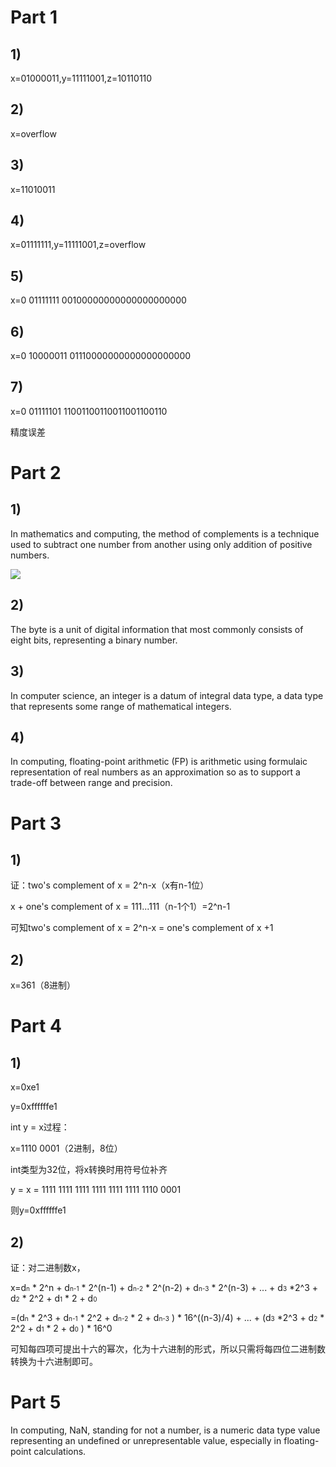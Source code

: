 # Part 1
## 1)
x=01000011,y=11111001,z=10110110
## 2)
x=overflow
## 3)
x=11010011
## 4)
x=01111111,y=11111001,z=overflow
## 5)
x=0 01111111 00100000000000000000000
## 6)
x=0 10000011 01110000000000000000000
## 7)
x=0 01111101 11001100110011001100110

精度误差
# Part 2
## 1)
In mathematics and computing, the method of complements is a technique used to subtract one number from another using only addition of positive numbers.

![](https://upload.wikimedia.org/wikipedia/commons/2/26/Complement_numbering_gnangarra.JPG)
## 2)
The byte is a unit of digital information that most commonly consists of eight bits, representing a binary number.
## 3)
In computer science, an integer is a datum of integral data type, a data type that represents some range of mathematical integers.
## 4)
In computing, floating-point arithmetic (FP) is arithmetic using formulaic representation of real numbers as an approximation so as to support a trade-off between range and precision.
# Part 3
## 1)
证：two's complement of x = 2^n-x（x有n-1位）

x + one's complement of x = 111...111（n-1个1）=2^n-1

可知two's complement of x = 2^n-x = one's complement of x +1
## 2)
x=361（8进制）
# Part 4
## 1)
x=0xe1

y=0xffffffe1

int y = x过程：

x=1110 0001（2进制，8位）

int类型为32位，将x转换时用符号位补齐

y = x = 1111 1111 1111 1111 1111 1111 1110 0001

则y=0xffffffe1
## 2)
证：对二进制数x，

x=d<font size="1">n</font> * 2^n + d<font size="1">n-1</font> * 2^(n-1) + d<font size="1">n-2</font> * 2^(n-2) + d<font size="1">n-3</font> * 2^(n-3) + ... + d<font size="1">3</font> *2^3 + d<font size="1">2</font> * 2^2 + d<font size="1">1</font> * 2 + d<font size="1">0</font> 

=(d<font size="1">n</font> * 2^3 + d<font size="1">n-1</font> * 2^2 + d<font size="1">n-2</font> * 2 + d<font size="1">n-3</font> ) * 16^((n-3)/4) + ... + (d<font size="1">3</font> *2^3 + d<font size="1">2</font> * 2^2 + d<font size="1">1</font> * 2 + d<font size="1">0</font> ) * 16^0

可知每四项可提出十六的幂次，化为十六进制的形式，所以只需将每四位二进制数转换为十六进制即可。
# Part 5
In computing, NaN, standing for not a number, is a numeric data type value representing an undefined or unrepresentable value, especially in floating-point calculations. 